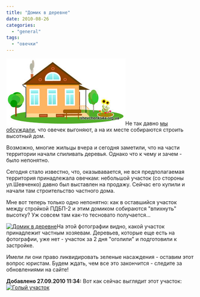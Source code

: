 ```yaml
---
title: "Домик в деревне"
date: 2010-08-26
categories: 
  - "general"
tags: 
  - "овечки"
---
```


![Домик в деревне](/wp-content/uploads/2010/08/domik.jpg "Домик в деревне")Не так давно [мы обсуждали](http://shevchenko4a.brovary.org/ovyechek-vygonyayut/), что овечек выгоняют, а на их месте собираются строить высотный дом.

Возможно, многие жильцы вчера и сегодня заметили, что на части территории начали спиливать деревья. Однако что к чему и зачем - было непонятно.

Сегодня стало известно, что, оказывавается, не вся предполагаемая территория принадлежала овечкам: небольшой участок (со стороны ул.Шевченко) давно был выставлен на продажу. Сейчас его купили и начали там строительство частного дома.

Мне вот теперь только одно непонятно: как в оставшийся участок между <!--more-->стройкой ПДБП-2 и этим домиком собираются "впихнуть" высотку? Уж совсем там как-то тесновато получается...

[![Домик в деревне](http://shevchenko4a.brovary.org/wp-content/uploads/2010/08/domik-v-derevnye-300x106.jpg "Домик в деревне")](http://shevchenko4a.brovary.org/wp-content/uploads/2010/08/domik-v-derevnye.jpg "Домик в деревне")На этой фотографии видно, какой участок принадлежит частным хозяевам. Деревьев, которые еще есть на фотографии, уже нет - участок за 2 дня "оголили" и подготовили к застройке.

Имели ли они право ликвидировать зеленые насаждения - оставим этот вопрос юристам. Будем ждать, чем все это закончится - следите за обновлениями на сайте!

**Добавлено 27.09.2010 11:34:** Вот как сейчас выглядит этот участок: [![Голый участок](http://lh3.ggpht.com/_rSr87wJ7xVQ/THd1Cqg12-I/AAAAAAAACzE/hpgMz-44K_s/s400/IMG_8272.JPG "Голый участок")](http://lh3.ggpht.com/_rSr87wJ7xVQ/THd1Cqg12-I/AAAAAAAACzE/hpgMz-44K_s/s1024/IMG_8272.JPG "Голый участок")

